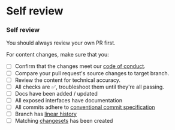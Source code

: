 # Self review

### Self review

You should always review your own PR first.

For content changes, make sure that you:

- [ ] Confirm that the changes meet our [code of conduct](../CODE_OF_CONDUCT.md).
- [ ] Compare your pull request's source changes to target branch.
- [ ] Review the content for technical accuracy.
- [ ] All checks are ✅, troubleshoot them until they're all passing.
- [ ] Docs have been added / updated
- [ ] All exposed interfaces have documentation
- [ ] All commits adhere to [conventional commit specification](https://www.conventionalcommits.org/en/v1.0.0/)
- [ ] Branch has [linear history](https://git-scm.com/docs/git-rebase)
- [ ] Matching [changesets](./changeset.md) has been created